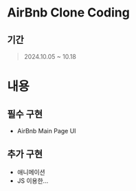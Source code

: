 # AirBnb Clone Coding

## 기간
> 2024.10.05 ~ 10.18

# 내용

## 필수 구현
- AirBnb Main Page UI

## 추가 구현
- 애니메이션
- JS 이용한...
